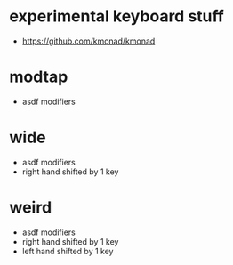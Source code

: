 # experimental keyboard stuff
- https://github.com/kmonad/kmonad

# modtap
- asdf modifiers

# wide
- asdf modifiers
- right hand shifted by 1 key

# weird
- asdf modifiers
- right hand shifted by 1 key
- left hand shifted by 1 key